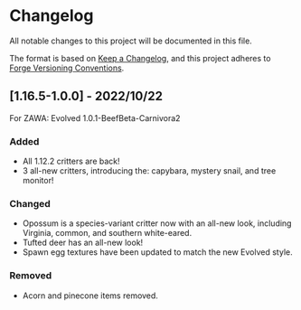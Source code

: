 # Changelog
All notable changes to this project will be documented in this file.

The format is based on 
[Keep a Changelog](https://keepachangelog.com/en/1.0.0/),
and this project adheres to 
[Forge Versioning Conventions](https://mcforge.readthedocs.io/en/latest/conventions/versioning/).

## [1.16.5-1.0.0] - 2022/10/22
For ZAWA: Evolved 1.0.1-BeefBeta-Carnivora2
### Added
- All 1.12.2 critters are back!
- 3 all-new critters, introducing the: capybara, mystery snail, and tree monitor!
### Changed
- Opossum is a species-variant critter now with an all-new look, including Virginia, common, and southern white-eared.
- Tufted deer has an all-new look!
- Spawn egg textures have been updated to match the new Evolved style.
### Removed
- Acorn and pinecone items removed.